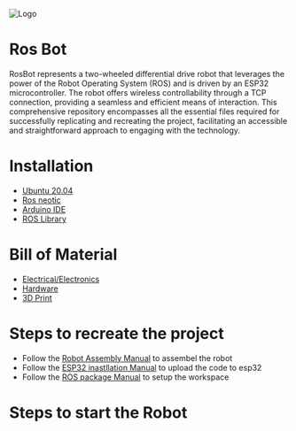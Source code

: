 ![Logo](https://dev-to-uploads.s3.amazonaws.com/uploads/articles/th5xamgrr6se0x5ro4g6.png)

# Ros Bot

RosBot represents a two-wheeled differential drive robot that leverages the power of the Robot Operating System (ROS) and is driven by an ESP32 microcontroller. The robot offers wireless controllability through a TCP connection, providing a seamless and efficient means of interaction. This comprehensive repository encompasses all the essential files required for successfully replicating and recreating the project, facilitating an accessible and straightforward approach to engaging with the technology.

# Installation

- [Ubuntu 20.04]()
- [Ros neotic]()
- [Arduino IDE]()
- [ROS Library]()

# Bill of Material
- [Electrical/Electronics]()
- [Hardware]()
- [3D Print]()

# Steps to recreate the project

- Follow the [Robot Assembly Manual]() to assembel the robot
- Follow the [ESP32 inastllation Manual]() to upload the code to esp32
- Follow the [ROS package Manual]() to setup the workspace

# Steps to start the Robot 




